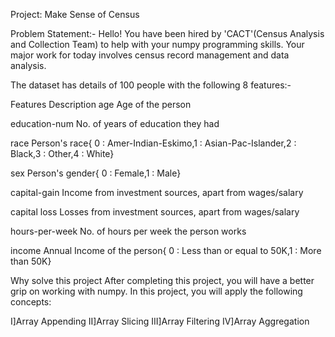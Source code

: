 Project: Make Sense of Census



Problem Statement:-
Hello!
You have been hired by 'CACT'(Census Analysis and Collection Team) to help with your numpy programming skills. Your major work for today involves census record management and data analysis.

The dataset has details of 100 people with the following 8 features:-

Features	Description
age	Age of the person

education-num	No. of years of education they had

race	Person's race{ 0 : Amer-Indian-Eskimo,1 : Asian-Pac-Islander,2 : Black,3 : Other,4 : White}

sex	Person's gender{ 0 : Female,1 : Male}

capital-gain	Income from investment sources, apart from wages/salary

capital loss	Losses from investment sources, apart from wages/salary

hours-per-week	No. of hours per week the person works

income	Annual Income of the person{ 0 : Less than or equal to 50K,1 : More than 50K}

Why solve this project
After completing this project, you will have a better grip on working with numpy. In this project, you will apply the following concepts:

I]Array Appending
II]Array Slicing
III]Array Filtering
IV]Array Aggregation
